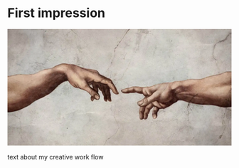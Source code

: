# First impression
![hands_almost_touching](images-01/Hand-header.png)

text about my creative  work flow
